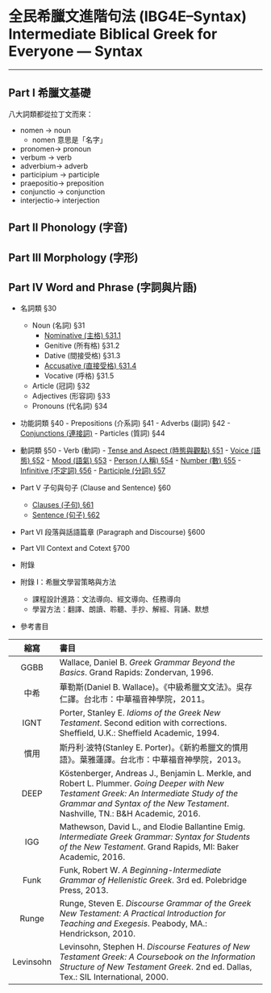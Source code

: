 # 全民希臘文進階句法 (IBG4E–Syntax) <br/>Intermediate Biblical Greek for Everyone — Syntax

---

## Part I 希臘文基礎
八大詞類都從拉丁文而來：
- nomen → noun
	- nomen 意思是「名字」
- pronomen→ pronoun
- verbum → verb
- adverbium→ adverb
- participium → participle
- praepositio→ preposition
- conjunctio → conjunction
- interjectio→ interjection

## Part II Phonology (字音)

## Part III Morphology (字形)


## Part IV Word and Phrase (字詞與片語) 
- 名詞類 §30
	- Noun (名詞) §31
		- [Nominative (主格) §31.1](§31.1.md)
		- Genitive (所有格) §31.2
		- Dative (間接受格) §31.3
		- [Accusative (直接受格) §31.4](§31.4.md)
		- Vocative (呼格) §31.5
	- Article (冠詞) §32
	- Adjectives (形容詞) §33
	- Pronouns (代名詞) §34
- 功能詞類 §40
		- Prepositions (介系詞) §41
		- Adverbs (副詞) §42
		- [Conjunctions (連接詞)](§43.md)
		- Particles (質詞) §44
- 動詞類 §50
		- Verb (動詞)
			- [Tense and Aspect (時態與觀點) §51](§51.md)
			- [Voice (語態) §52](§52.md)
			- [Mood (語氣) §53](§53.md)
			- [Person (人稱) §54](§54.md)
			- [Number (數) §55](§55.md)
		- [Infinitive (不定詞) §56](§56.md)
		- [Participle (分詞) §57](§57.md)
		
		
- Part V 子句與句子 (Clause and Sentence) §60
	- [Clauses (子句) §61](§61.md)
	- [Sentence (句子) §62](§62.md)
- Part VI 段落與話語篇章 (Paragraph and Discourse) §600
- Part VII Context and Cotext §700



- 附錄


- 附錄 I：希臘文學習策略與方法
	- 課程設計進路：文法導向、經文導向、任務導向
	- 學習方法：翻譯、朗讀、聆聽、手抄、解經、背誦、默想



- 參考書目


|   縮寫    | 書目                                                                                                                                                                                                                           |
|:---------:|:------------------------------------------------------------------------------------------------------------------------------------------------------------------------------------------------------------------------------ |
|   GGBB    | Wallace, Daniel B. <em>Greek Grammar Beyond the Basics</em>. Grand Rapids: Zondervan, 1996.                                                                                                                                    |
|   中希    | 華勒斯(Daniel B. Wallace)。《中級希臘文文法》。吳存仁譯。台北市：中華福音神學院，2011。                                                                                                                                        |
|   IGNT    | Porter, Stanley E. <em>Idioms of the Greek New Testament</em>. Second edition with corrections. Sheffield, U.K.: Sheffield Academic, 1994.                                                                                     |
|   慣用    | 斯丹利‧波特(Stanley E. Porter)。《新約希臘文的慣用語》。葉雅蓮譯。台北市：中華福音神學院，2013。                                                                                                                               |
|   DEEP    | Köstenberger, Andreas J., Benjamin L. Merkle, and Robert L. Plummer. <em>Going Deeper with New Testament Greek: An Intermediate Study of the Grammar and Syntax of the New Testament</em>. Nashville, TN.: B&H Academic, 2016. |
|    IGG    | Mathewson, David L., and Elodie Ballantine Emig. <em>Intermediate Greek Grammar: Syntax for Students of the New Testament</em>. Grand Rapids, MI: Baker Academic, 2016.                                                        |
|   Funk    | Funk, Robert W. <em>A Beginning-Intermediate Grammar of Hellenistic Greek</em>. 3rd ed. Polebridge Press, 2013.                                                                                                                |
|   Runge   | Runge, Steven E. <em>Discourse Grammar of the Greek New Testament: A Practical Introduction for Teaching and Exegesis</em>. Peabody, MA.: Hendrickson, 2010.                                                                   |
| Levinsohn | Levinsohn, Stephen H. <em>Discourse Features of New Testament Greek: A Coursebook on the Information Structure of New Testament Greek</em>. 2nd ed. Dallas, Tex.: SIL International, 2000.                                     |
